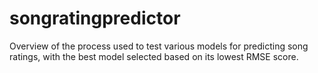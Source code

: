 # songratingpredictor
Overview of the process used to test various models for predicting song ratings, with the best model selected based on its lowest RMSE score.
